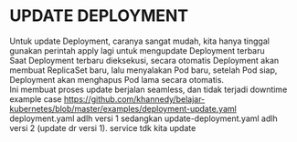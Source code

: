 # UPDATE DEPLOYMENT
Untuk update Deployment, caranya sangat mudah, kita hanya tinggal gunakan perintah apply lagi untuk mengupdate Deployment terbaru<br>
Saat Deployment terbaru dieksekusi, secara otomatis Deployment akan membuat ReplicaSet baru, lalu menyalakan Pod baru, setelah Pod siap, Deployment akan menghapus Pod lama secara otomatis.<br>
Ini membuat proses update berjalan seamless, dan tidak terjadi downtime<br>
example case https://github.com/khannedy/belajar-kubernetes/blob/master/examples/deployment-update.yaml<br>
deployment.yaml adlh versi 1 sedangkan update-deployment.yaml adlh versi 2 (update dr versi 1). service tdk kita update<br>
